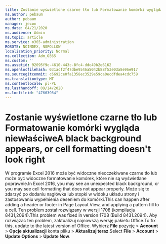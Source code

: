 ```yaml
---
title: Zostanie wyświetlone czarne tło lub Formatowanie komórki wygląda niewłaściwe
ms.author: pebaum
author: pebaum
manager: jecon
ms.date: 04/21/2020
ms.audience: Admin
ms.topic: article
ms.service: o365-administration
ROBOTS: NOINDEX, NOFOLLOW
localization_priority: Normal
ms.collection: Adm_O365
ms.custom: ''
ms.assetid: 92095f9c-4610-443c-8fc4-ddc49b2e6162
ms.openlocfilehash: 031acf2f47dbe9546a5042b88f53e03a8e96e917
ms.sourcegitcommit: c6692ce0fa1358ec3529e59ca0ecdfdea4cdc759
ms.translationtype: MT
ms.contentlocale: pl-PL
ms.lasthandoff: 09/14/2020
ms.locfileid: "47663964"
---
```

# <a name="a-black-background-appears-or-cell-formatting-doesnt-look-right"></a><span data-ttu-id="9f190-102">Zostanie wyświetlone czarne tło lub Formatowanie komórki wygląda niewłaściwe</span><span class="sxs-lookup"><span data-stu-id="9f190-102">A black background appears, or cell formatting doesn't look right</span></span>

<span data-ttu-id="9f190-103">W programie Excel 2016 może być widoczne nieoczekiwane czarne tło lub może być widoczne formatowanie komórek, które nie są wyświetlane poprawnie.</span><span class="sxs-lookup"><span data-stu-id="9f190-103">In Excel 2016, you may see an unexpected black background, or you may see cell formatting that does not appear properly.</span></span> <span data-ttu-id="9f190-104">Może się to zdarzyć po dodaniu nagłówka lub stopki w widoku układu strony i zastosowaniu wypełnienia deseniem do komórki.</span><span class="sxs-lookup"><span data-stu-id="9f190-104">This can happen after adding a header or footer in Page Layout View, and applying a pattern fill to a cell.</span></span> <span data-ttu-id="9f190-105">Ten problem został rozwiązany w wersji 1708 (kompilacja 8431,2094).</span><span class="sxs-lookup"><span data-stu-id="9f190-105">This problem was fixed in version 1708 (Build 8431.2094).</span></span> <span data-ttu-id="9f190-106">Aby rozwiązać ten problem, zaktualizuj najnowszą wersję pakietu Office.</span><span class="sxs-lookup"><span data-stu-id="9f190-106">To fix this, update to the latest version of Office.</span></span> <span data-ttu-id="9f190-107">Wybierz **File** pozycję \> **Account** \> **Opcje aktualizacji** konta pliku \> **Aktualizuj teraz**.</span><span class="sxs-lookup"><span data-stu-id="9f190-107">Select **File** \> **Account** \> **Update Options** \> **Update Now**.</span></span>
  

